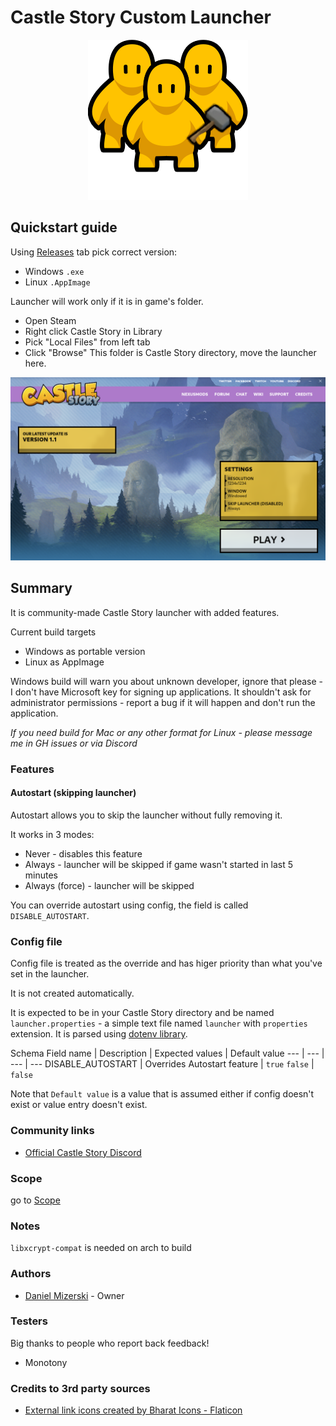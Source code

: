 # Castle Story Custom Launcher

<p align="center">
  <img src="docs/modding_community.png?raw=true" />
</p>

## Quickstart guide

Using [Releases](https://github.com/Danielduel/castle-story-custom-launcher/releases) tab
pick correct version:
* Windows `.exe` 
* Linux `.AppImage`

Launcher will work only if it is in game's folder.
* Open Steam
* Right click Castle Story in Library
* Pick "Local Files" from left tab
* Click "Browse"
This folder is Castle Story directory, move the launcher here.

![Screenshot of 0.0.3](docs/ss/0.0.3.png?raw=true "Screenshot")

## Summary

It is community-made Castle Story launcher with added features.

Current build targets

* Windows as portable version
* Linux as AppImage

Windows build will warn you about unknown developer, ignore that please -
I don't have Microsoft key for signing up applications.
It shouldn't ask for administrator permissions - report a bug if it will happen and don't run the application.

*If you need build for Mac or any other format for Linux - please message me in GH issues or via Discord*

### Features

#### Autostart (skipping launcher)

Autostart allows you to skip the launcher without fully removing it.

It works in 3 modes:
* Never - disables this feature
* Always - launcher will be skipped if game wasn't started in last 5 minutes
* Always (force) - launcher will be skipped

You can override autostart using config, the field is called `DISABLE_AUTOSTART`.

### Config file

Config file is treated as the override and has higer priority than what you've set in the launcher.

It is not created automatically.

It is expected to be in your Castle Story directory and be named `launcher.properties` - a simple text file named `launcher` with `properties` extension.
It is parsed using [dotenv library](https://github.com/motdotla/dotenv).

Schema
Field name              | Description                 | Expected values | Default value
---                     | ---                         | ---             | ---
DISABLE_AUTOSTART       | Overrides Autostart feature | `true` `false`  | `false`

Note that `Default value` is a value that is assumed either if config doesn't exist or value entry doesn't exist.

### Community links

* [Official Castle Story Discord](https://discord.gg/castlestory)

### Scope

go to [Scope](docs/SCOPE.md)

### Notes

`libxcrypt-compat` is needed on arch to build

### Authors

* [Daniel Mizerski](https://github.com/Danielduel) - Owner

### Testers

Big thanks to people who report back feedback!

* Monotony

### Credits to 3rd party sources

* <a href="https://www.flaticon.com/free-icons/external-link" title="external link icons">External link icons created by Bharat Icons - Flaticon</a>
